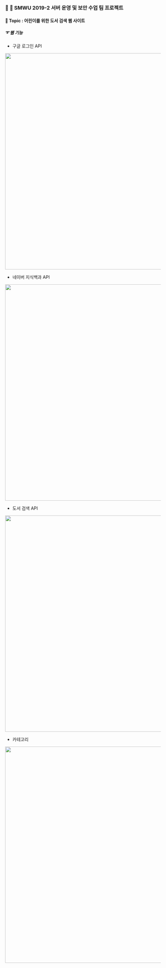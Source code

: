 ### :boy: :girl: SMWU 2019-2 서버 운영 및 보안 수업 팀 프로젝트
#### :pushpin: Topic : 어린이를 위한 도서 검색 웹 사이트

##### :curly_loop: 웹 기능

- 구글 로그인 API
<img src="https://user-images.githubusercontent.com/64299610/103916592-f8996200-514f-11eb-882c-ca5075acadd8.png" width="700">


- 네이버 지식백과 API
<img src="https://user-images.githubusercontent.com/64299610/103916634-0353f700-5150-11eb-80be-31881ea0bf97.png" width="700">

- 도서 검색 API
<img src="https://user-images.githubusercontent.com/64299610/103916609-fd5e1600-514f-11eb-9613-5da6212662c1.png" width="700">


- 카테고리
<img src="https://user-images.githubusercontent.com/64299610/103916622-00f19d00-5150-11eb-81ad-ebfc2f789b6b.png" width="700">



